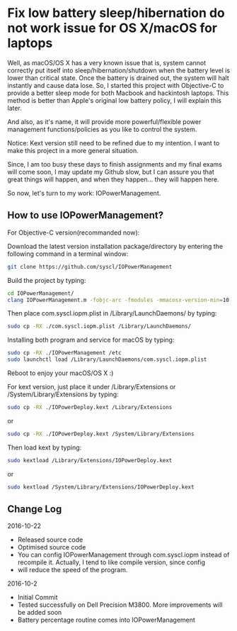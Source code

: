 Fix low battery sleep/hibernation do not work issue for OS X/macOS for laptops
============

Well, as macOS/OS X has a very known issue that is, system cannot correctly
put itself into sleep/hibernation/shutdown when the battery level is lower than critical state. Once the battery is drained 
out, the system will halt instantly and cause data lose. So, I started this project with Objective-C 
to provide a better sleep mode for both Macbook and hackintosh laptops. This method is better than Apple's original low
battery policy, I will explain this later. 

And also, as it's name, it will provide more powerful/flexible power management functions/policies as you like to control
the system.

Notice: Kext version still need to be refined due to my intention. I want to make this project in a more general situation.

Since, I am too busy these days to finish assignments and my final exams will come soon, I may update my Github slow,
but I can assure you that great things will happen, and when they happen… they will happen here.

So now, let's turn to my work: IOPowerManagement.

How to use IOPowerManagement?
----------------

For Objective-C version(recommanded now):

Download the latest version installation package/directory by entering the following command in a terminal window:
```sh
git clone https://github.com/syscl/IOPowerManagement
```

Build the project by typing:
```sh
cd IOPowerManagement/
clang IOPowerManagement.m -fobjc-arc -fmodules -mmacosx-version-min=10.6 -o IOPowerManagement
```
Then place com.syscl.iopm.plist in /Library/LaunchDaemons/ by typing:
```sh
sudo cp -RX ./com.syscl.iopm.plist /Library/LaunchDaemons/
```

Installing both program and service for macOS by typing:
```sh
sudo cp -RX ./IOPowerManagement /etc
sudo launchctl load /Library/LaunchDaemons/com.syscl.iopm.plist 
```
Reboot to enjoy your macOS/OS X :)



For kext version, just place it under /Library/Extensions or /System/Library/Extensions by typing:
```sh
sudo cp -RX ./IOPowerDeploy.kext /Library/Extensions
```
or 
```sh
sudo cp -RX ./IOPowerDeploy.kext /System/Library/Extensions
```
Then load kext by typing:
```sh
sudo kextload /Library/Extensions/IOPowerDeploy.kext
```
or
```sh
sudo kextload /System/Library/Extensions/IOPowerDeploy.kext
```

Change Log
----------------
2016-10-22

- Released source code
- Optimised source code
- You can config IOPowerManagement through com.syscl.iopm instead of recompile it. Actually, I tend to like compile version, since config 
- will reduce the speed of the program.

2016-10-2

- Initial Commit
- Tested successfully on Dell Precision M3800. More improvements will be added soon
- Battery percentage routine comes into IOPowerManagement
